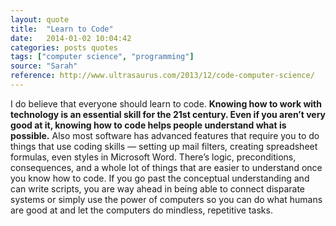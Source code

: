 ```yaml
---
layout: quote
title:  "Learn to Code"
date:   2014-01-02 10:04:42
categories: posts quotes
tags: ["computer science", "programming"]
source: "Sarah"
reference: http://www.ultrasaurus.com/2013/12/code-computer-science/
---
```


I do believe that everyone should learn to code. <b>Knowing how to work with technology is an essential skill for the 21st century. Even if you aren’t very good at it, knowing how to code helps people understand what is possible.</b> Also most software has advanced features that require you to do things that use coding skills — setting up mail filters, creating spreadsheet formulas, even styles in Microsoft Word. There’s logic, preconditions, consequences, and a whole lot of things that are easier to understand once you know how to code. If you go past the conceptual understanding and can write scripts, you are way ahead in being able to connect disparate systems or simply use the power of computers so you can do what humans are good at and let the computers do mindless, repetitive tasks.